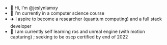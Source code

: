 - 👋 Hi, I’m @jeslynlamxy
- 🌱 I’m currently in a computer science course
- ✈️ I aspire to become a researcher (quantum computing) and a full stack developer
- 🚧 I am currently self learning ros and unreal engine (with motion capturing) ; seeking to be oscp certified by end of 2022
